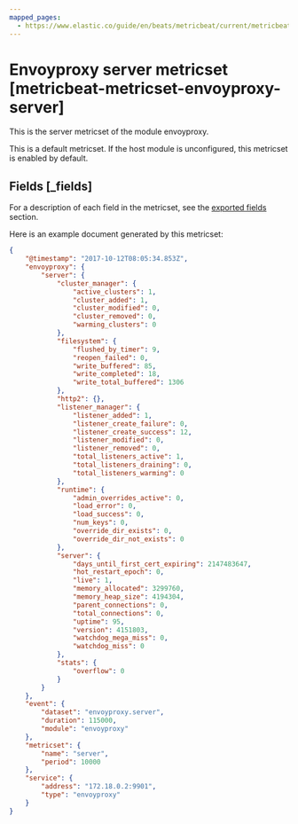 ```yaml
---
mapped_pages:
  - https://www.elastic.co/guide/en/beats/metricbeat/current/metricbeat-metricset-envoyproxy-server.html
---
```


<!-- This file is generated! See scripts/docs_collector.py -->

# Envoyproxy server metricset [metricbeat-metricset-envoyproxy-server]

This is the server metricset of the module envoyproxy.

This is a default metricset. If the host module is unconfigured, this metricset is enabled by default.

## Fields [_fields]

For a description of each field in the metricset, see the [exported fields](/reference/metricbeat/exported-fields-envoyproxy.md) section.

Here is an example document generated by this metricset:

```json
{
    "@timestamp": "2017-10-12T08:05:34.853Z",
    "envoyproxy": {
        "server": {
            "cluster_manager": {
                "active_clusters": 1,
                "cluster_added": 1,
                "cluster_modified": 0,
                "cluster_removed": 0,
                "warming_clusters": 0
            },
            "filesystem": {
                "flushed_by_timer": 9,
                "reopen_failed": 0,
                "write_buffered": 85,
                "write_completed": 18,
                "write_total_buffered": 1306
            },
            "http2": {},
            "listener_manager": {
                "listener_added": 1,
                "listener_create_failure": 0,
                "listener_create_success": 12,
                "listener_modified": 0,
                "listener_removed": 0,
                "total_listeners_active": 1,
                "total_listeners_draining": 0,
                "total_listeners_warming": 0
            },
            "runtime": {
                "admin_overrides_active": 0,
                "load_error": 0,
                "load_success": 0,
                "num_keys": 0,
                "override_dir_exists": 0,
                "override_dir_not_exists": 0
            },
            "server": {
                "days_until_first_cert_expiring": 2147483647,
                "hot_restart_epoch": 0,
                "live": 1,
                "memory_allocated": 3299760,
                "memory_heap_size": 4194304,
                "parent_connections": 0,
                "total_connections": 0,
                "uptime": 95,
                "version": 4151803,
                "watchdog_mega_miss": 0,
                "watchdog_miss": 0
            },
            "stats": {
                "overflow": 0
            }
        }
    },
    "event": {
        "dataset": "envoyproxy.server",
        "duration": 115000,
        "module": "envoyproxy"
    },
    "metricset": {
        "name": "server",
        "period": 10000
    },
    "service": {
        "address": "172.18.0.2:9901",
        "type": "envoyproxy"
    }
}
```
